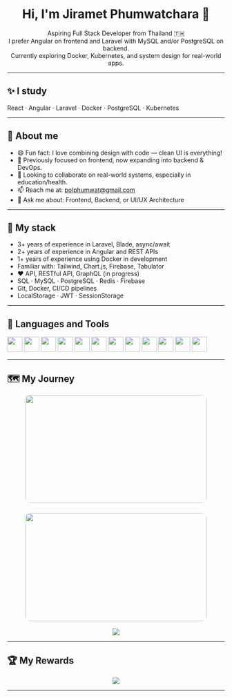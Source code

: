 <h1 align="center">Hi, I'm Jiramet Phumwatchara 👋</h1>

<p align="center">
  Aspiring Full Stack Developer from Thailand 🇹🇭<br>
  I prefer Angular on frontend and Laravel with MySQL and/or PostgreSQL on backend.<br>
  Currently exploring Docker, Kubernetes, and system design for real-world apps.
</p>

---

## ✨ I study
React · Angular · Laravel · Docker · PostgreSQL · Kubernetes

---

## 📖 About me

- 😄 Fun fact: I love combining design with code — clean UI is everything!
- 🧠 Previously focused on frontend, now expanding into backend & DevOps.
- 🔭 Looking to collaborate on real-world systems, especially in education/health.
- 📫 Reach me at: [polphumwat@gmail.com](mailto:polphumwat@gmail.com)
- 💬 Ask me about: Frontend, Backend, or UI/UX Architecture

---

## 🧰 My stack

- 3+ years of experience in Laravel, Blade, async/await
- 2+ years of experience in Angular and REST APIs
- 1+ years of experience using Docker in development
- Familiar with: Tailwind, Chart.js, Firebase, Tabulator
- ❤️ API, RESTful API, GraphQL (in progress)
- SQL · MySQL · PostgreSQL · Redis · Firebase
- Git, Docker, CI/CD pipelines
- LocalStorage · JWT · SessionStorage

---

## 🔧 Languages and Tools

<p>
  <img src="https://cdn.jsdelivr.net/gh/devicons/devicon/icons/javascript/javascript-original.svg" width="35"/>
  <img src="https://cdn.jsdelivr.net/gh/devicons/devicon/icons/typescript/typescript-original.svg" width="35"/>
  <img src="https://cdn.jsdelivr.net/gh/devicons/devicon/icons/angularjs/angularjs-original.svg" width="35"/>
  <img src="https://cdn.jsdelivr.net/gh/devicons/devicon/icons/laravel/laravel-plain.svg" width="35"/>
  <img src="https://cdn.jsdelivr.net/gh/devicons/devicon/icons/php/php-original.svg" width="35"/>
  <img src="https://cdn.jsdelivr.net/gh/devicons/devicon/icons/docker/docker-original.svg" width="35"/>
  <img src="https://cdn.jsdelivr.net/gh/devicons/devicon/icons/mysql/mysql-original.svg" width="35"/>
  <img src="https://cdn.jsdelivr.net/gh/devicons/devicon/icons/postgresql/postgresql-original.svg" width="35"/>
  <img src="https://cdn.jsdelivr.net/gh/devicons/devicon/icons/html5/html5-original.svg" width="35"/>
  <img src="https://cdn.jsdelivr.net/gh/devicons/devicon/icons/css3/css3-original.svg" width="35"/>
  <img src="https://cdn.jsdelivr.net/gh/devicons/devicon/icons/git/git-original.svg" width="35"/>
  <img src="https://cdn.jsdelivr.net/gh/devicons/devicon/icons/figma/figma-original.svg" width="35"/>
</p>

---

## 🗺️ My Journey

<div align="center" style="display: flex; flex-wrap: wrap; justify-content: center; gap: 1.5rem;">

  <img src="https://github-profile-summary-cards.vercel.app/api/cards/profile-details?username=jirametss&theme=tokyonight" style="width: 420px; height: 250px; object-fit: contain; border-radius: 10px;" />

  <img src="https://github-profile-summary-cards.vercel.app/api/cards/repos-per-language?username=jirametss&theme=tokyonight" style="width: 420px; height: 250px; object-fit: contain; border-radius: 10px;" />

</div>

<br/>

<div align="center">
  <img src="https://github-readme-activity-graph.vercel.app/graph?username=jirametss&theme=github-compact" style="max-width: 100%;" />
</div>


---

## 🏆 My Rewards

<p align="center">
  <img src="https://github-profile-trophy.vercel.app/?username=jirametss&theme=gruvbox&column=6&margin-w=5&margin-h=10" />
</p>

---
